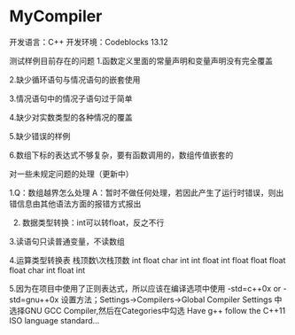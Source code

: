# MyCompiler
开发语言：C++
开发环境：Codeblocks 13.12

测试样例目前存在的问题
1.函数定义里面的常量声明和变量声明没有完全覆盖

2.缺少循环语句与情况语句的嵌套使用

3.情况语句中的情况子语句过于简单

4.缺少对实数类型的各种情况的覆盖

5.缺少错误的样例

6.数组下标的表达式不够复杂，要有函数调用的，数组传值嵌套的


对一些未规定问题的处理（更新中）

1.Q：数组越界怎么处理
A：暂时不做任何处理，若因此产生了运行时错误，则出错信息由其他语法方面的报错方式报出

2. 数据类型转换：int可以转float，反之不行

3.读语句只读普通变量，不读数组

4.运算类型转换表
栈顶数\次栈顶数 int 	float 	char
		int		int 	float 	int
		float	float 	float 	float
		char	int		float	int
		
5.因为在项目中使用了正则表达式，所以应该在编译选项中使用
-std=c++0x or -std=gnu++0x
设置方法；Settings->Compilers->Global Compiler Settings
中选择GNU GCC Compiler,然后在Categories中勾选
Have g++ follow the C++11 ISO language standard...
